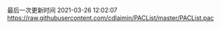 最后一次更新时间 2021-03-26 12:02:07
https://raw.githubusercontent.com/cdlaimin/PACList/master/PACList.pac


